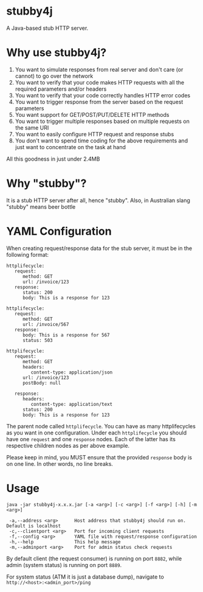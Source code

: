 stubby4j
========
A Java-based stub HTTP server.

Why use stubby4j?
=================
1. You want to simulate responses from real server and don't care (or cannot) to go over the network
2. You want to verify that your code makes HTTP requests with all the required parameters and/or headers
3. You want to verify that your code correctly handles HTTP error codes
4. You want to trigger response from the server based on the request parameters
5. You want support for GET/POST/PUT/DELETE HTTP methods
6. You want to trigger multiple responses based on multiple requests on the same URI
7. You want to easily configure HTTP request and response stubs
8. You don't want to spend time coding for the above requirements and just want to concentrate on the task at hand

All this goodness in just under 2.4MB

Why "stubby"?
=============
It is a stub HTTP server after all, hence "stubby". Also, in Australian slang "stubby" means beer bottle

YAML Configuration
==================
When creating request/response data for the stub server, it must be in the following format:

```
httplifecycle:
   request:
      method: GET
      url: /invoice/123
   response:
      status: 200
      body: This is a response for 123

httplifecycle:
   request:
      method: GET
      url: /invoice/567
   response:
      body: This is a response for 567
      status: 503

httplifecycle:
   request:
      method: GET
      headers:
         content-type: application/json
      url: /invoice/123
      postBody: null

   response:
      headers:
         content-type: application/text
      status: 200
      body: This is a response for 123
```
The parent node called `httplifecycle`. You can have as many httplifecycles as you want in one configuration.
Under each `httplifecycle` you should have one `request` and one `response` nodes. Each of the latter has its
respective children nodes as per above example. 

Please keep in mind, you MUST ensure that the provided `response` body is on one line. In other words, no line
breaks.

Usage
=====
```
java -jar stubby4j-x.x.x.jar [-a <arg>] [-c <arg>] [-f <arg>] [-h] [-m <arg>]

 -a,--address <arg>      Host address that stubby4j should run on. Default is localhost
 -c,--clientport <arg>   Port for incoming client requests
 -f,--config <arg>       YAML file with request/response configuration
 -h,--help               This help message
 -m,--adminport <arg>    Port for admin status check requests
```

By default client (the request consumer) is running on port `8882`, while admin (system status) is running on port `8889`.

For system status (ATM it is just a database dump), navigate to `http://<host>:<admin_port>/ping`
